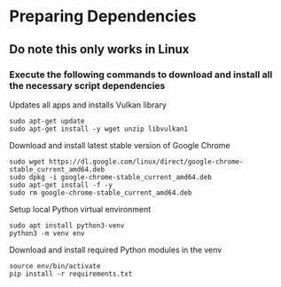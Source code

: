 # Preparing Dependencies
## Do note this only works in Linux

### Execute the following commands to download and install all the necessary script dependencies

Updates all apps and installs Vulkan library
```
sudo apt-get update
sudo apt-get install -y wget unzip libvulkan1
```
Download and install latest stable version of Google Chrome
```
sudo wget https://dl.google.com/linux/direct/google-chrome-stable_current_amd64.deb
sudo dpkg -i google-chrome-stable_current_amd64.deb
sudo apt-get install -f -y
sudo rm google-chrome-stable_current_amd64.deb
```
Setup local Python virtual environment
```
sudo apt install python3-venv
python3 -m venv env
```
Download and install required Python modules in the venv
```
source env/bin/activate
pip install -r requirements.txt
```
